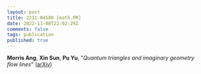```yaml
---
layout: post
title: 2211.04580 [math.PR]
date: 2022-11-08T22:02:29Z
comments: false
tags: publication
published: true
---
```


<b>Morris Ang</b>, <b>Xin Sun</b>, <b>Pu Yu</b>, "<i>Quantum triangles and imaginary geometry flow lines</i>" ([arXiv](http://arxiv.org/abs/2211.04580v1))

